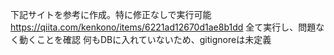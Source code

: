 下記サイトを参考に作成。特に修正なしで実行可能
https://qiita.com/kenkono/items/6221ad12670d1ae8b1dd
全て実行し、問題なく動くことを確認
何もDBに入れていないため、gitignoreは未定義
